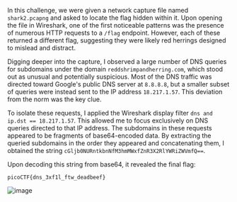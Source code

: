 
In this challenge, we were given a network capture file named `shark2.pcapng` and asked to locate the flag hidden within it. Upon opening the file in Wireshark, one of the first noticeable patterns was the presence of numerous HTTP requests to a `/flag` endpoint. However, each of these returned a different flag, suggesting they were likely red herrings designed to mislead and distract.

Digging deeper into the capture, I observed a large number of DNS queries for subdomains under the domain `reddshrimpandherring.com`, which stood out as unusual and potentially suspicious. Most of the DNS traffic was directed toward Google's public DNS server at `8.8.8.8`, but a smaller subset of queries were instead sent to the IP address `18.217.1.57`. This deviation from the norm was the key clue.

To isolate these requests, I applied the Wireshark display filter `dns and ip.dst == 18.217.1.57`. This allowed me to focus exclusively on DNS queries directed to that IP address. The subdomains in these requests appeared to be fragments of base64-encoded data. By extracting the queried subdomains in the order they appeared and concatenating them, I obtained the string `cGljb0NURntkbnNfM3hmMWxfZnR3X2RlYWRiZWVmfQ==`.

Upon decoding this string from base64, it revealed the final flag:

`picoCTF{dns_3xf1l_ftw_deadbeef}`

![image](https://github.com/user-attachments/assets/f9e1f075-f349-4447-80c1-9db40e623018)


